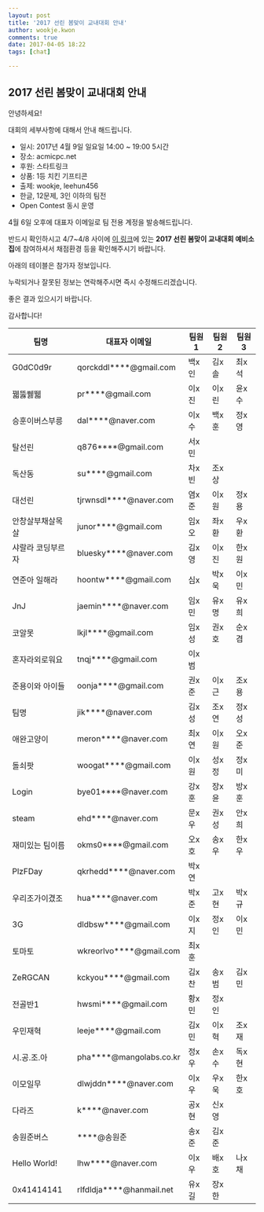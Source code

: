 ```yaml
---
layout: post
title: '2017 선린 봄맞이 교내대회 안내'
author: wookje.kwon
comments: true
date: 2017-04-05 18:22
tags: [chat]

---
```


## 2017 선린 봄맞이 교내대회 안내

안녕하세요!

대회의 세부사항에 대해서 안내 해드립니다.

* 일시: 2017년 4월 9일 일요일 14:00 ~ 19:00 5시간
* 장소: acmicpc.net
* 후원: 스타트링크
* 상품: 1등 치킨 기프티콘
* 출제: wookje, leehun456
* 한글, 12문제, 3인 이하의 팀전
* Open Contest 동시 운영

4월 6일 오후에 대표자 이메일로 팀 전용 계정을 발송해드립니다.

반드시 확인하시고 4/7~4/8 사이에 [이 링크](https://www.acmicpc.net/contest/official/list)에 있는 **2017 선린 봄맞이 교내대회 예비소집**에 참여하셔서 채점환경 등을 확인해주시기 바랍니다.

아래의 테이블은 참가자 정보입니다.

누락되거나 잘못된 정보는 연락해주시면 즉시 수정해드리겠습니다.

좋은 결과 있으시기 바랍니다.

감사합니다!


| 팀명              	| 대표자 이메일            	| 팀원1  	| 팀원2  	| 팀원3  	|
|-------------------	|--------------------------	|--------	|--------	|--------	|
| G0dC0d9r          	| qorckddl****@gmail.com   	| 백x인 	| 김x솔 	| 최x석 	|
| 꿻뚫쒫뛟          	| pr****@gmail.com         	| 이x진 	| 이x린 	| 윤x수 	|
| 승훈이버스부릉    	| dal****@naver.com        	| 이x수 	| 백x훈 	| 정x영 	|
| 탈선린            	| q876****@gmail.com       	| 서x민 	|        	|        	|
| 독산동            	| su****@gmail.com         	| 차x빈 	| 조x상 	|        	|
| 대선린            	| tjrwnsdl****@naver.com   	| 염x준 	| 이x원 	| 정x용 	|
| 안창살부채살목살  	| junor****@gmail.com      	| 임x오 	| 좌x환 	| 우x환 	|
| 샤랄라 코딩부르자 	| bluesky****@naver.com    	| 김x영 	| 이x진 	| 한x원 	|
| 연준아 일해라     	| hoontw****@gmail.com     	| 심x   	| 박x욱 	| 이x민 	|
| JnJ               	| jaemin****@naver.com     	| 임x민 	| 유x명 	| 유x희 	|
| 코알못            	| lkjl****@gmail.com       	| 임x성 	| 권x호 	| 순x겸 	|
| 혼자라외로워요    	| tnqj****@gmail.com       	| 이x범 	|        	|        	|
| 준용이와 아이들   	| oonja****@gmail.com      	| 권x준 	| 이x근 	| 조x용 	|
| 팀명              	| jik****@naver.com        	| 김x성 	| 조x연 	| 정x성 	|
| 애완고양이        	| meron****@naver.com      	| 최x연 	| 이x원 	| 오x준 	|
| 돌쇠팟            	| woogat****@gmail.com     	| 이x원 	| 성x정 	| 정x미 	|
| Login             	| bye01****@naver.com      	| 강x훈 	| 장x윤 	| 방x훈 	|
| steam             	| ehd****@naver.com        	| 문x우 	| 권x성 	| 안x희 	|
| 재미있는 팀이름   	| okms0****@gmail.com      	| 오x호 	| 송x우 	| 한x우 	|
| PlzFDay           	| qkrhedd****@naver.com    	| 박x연 	|        	|        	|
| 우리조가이겼조    	| hua****@naver.com        	| 박x준 	| 고x현 	| 박x규 	|
| 3G                	| dldbsw****@gmail.com     	| 이x지 	| 정x인 	| 이x민 	|
| 토마토            	| wkreorlvo****@gmail.com  	| 최x훈 	|        	|        	|
| ZeRGCAN           	| kckyou****@gmail.com     	| 김x찬 	| 송x범 	| 김x민 	|
| 전골반1           	| hwsmi****@gmail.com      	| 황x민 	| 정x인 	|        	|
| 우민재혁          	| leeje****@gmail.com      	| 김x민 	| 이x혁 	| 조x재 	|
| 시.공.조.아       	| pha****@mangolabs.co.kr  	| 정x우 	| 손x수 	| 독x현 	|
| 이모일무          	| dlwjddn****@naver.com    	| 이x우 	| 우x욱 	| 한x호 	|
| 다라즈            	| k****@naver.com          	| 공x현 	| 신x영 	|        	|
| 송원준버스        	| ****@송원준            	| 송x준 	| 김x준 	|        	|
| Hello World!      	| lhw****@naver.com        	| 이x우 	| 배x호 	| 나x채 	|
| 0x41414141        	| rlfdldja****@hanmail.net 	| 유x길 	| 장x한 	|        	|